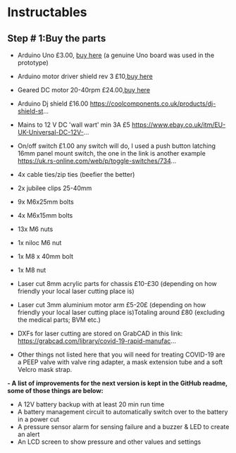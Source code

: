 # Instructables 

## Step # 1:Buy the parts
- Arduino Uno £3.00, [buy here](https://www.ebay.co.uk/itm/Mega2560-UNO-R3-ATmega328P-ATemga2560-16AU-Board-CH340G-FT232-Chip-Arduino-UK/202460399703?hash=item2f23948857:m:msxh1rbsMICGKlrlhEPiOeA) (a genuine Uno board was used in the prototype)
- Arduino motor driver shield rev 3 £10,[buy here](https://www.ebay.co.uk/itm/Mega2560-UNO-R3-ATmega328P-ATemga2560-16AU-Board-CH340G-FT232-Chip-Arduino-UK/202460399703?hash=item2f23948857:m:msxh1rbsMICGKlrlhEPiOeA)
- Geared DC motor 20-40rpm £24.00,[buy here](https://uk.rs-online.com/web/p/dc-geared-motors/0420586/)
- Arduino Dj shield £16.00 https://coolcomponents.co.uk/products/dj-shield-st...
- Mains to 12 V DC 'wall wart' min 3A £5 https://www.ebay.co.uk/itm/EU-UK-Universal-DC-12V-...
- On/off switch £1.00 any switch will do, I used a push button latching 16mm panel mount switch, the one in the link is another example https://uk.rs-online.com/web/p/toggle-switches/734...
- 4x cable ties/zip ties (beefier the better)
- 2x jubilee clips 25-40mm
- 9x M6x25mm bolts
- 4x M6x15mm bolts
- 13x M6 nuts
- 1x niloc M6 nut
- 1x M8 x 40mm bolt
- 1x M8 nut
- Laser cut 8mm acrylic parts for chassis £10-£30 (depending on how friendly your local laser cutting place is)
- Laser cut 3mm aluminium motor arm £5-20£ (depending on how friendly your local laser cutting place is)Totaling around £80 (excluding the medical parts; BVM etc.)

- DXFs for laser cutting are stored on GrabCAD in this link: https://grabcad.com/library/covid-19-rapid-manufac...

- Other things not listed here that you will need for treating COVID-19 are a PEEP valve with valve ring adapter, a mask extension tube and a soft Velcro mask strap.

**- A list of improvements for the next version is kept in the GitHub readme, some of those things are below:**

- A 12V battery backup with at least 20 min run time
- A battery management circuit to automatically switch over to the battery in a power cut
- A pressure sensor alarm for sensing failure and a buzzer & LED to create an alert
- An LCD screen to show pressure and other values and settings
